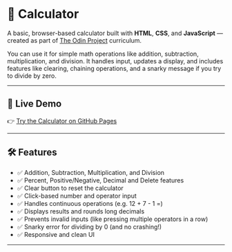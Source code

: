 # 🧮 Calculator

A basic, browser-based calculator built with **HTML**, **CSS**, and **JavaScript** — created as part of [The Odin Project](https://www.theodinproject.com/) curriculum.

You can use it for simple math operations like addition, subtraction, multiplication, and division. It handles input, updates a display, and includes features like clearing, chaining operations, and a snarky message if you try to divide by zero.

---

## 🚀 Live Demo

👉 [Try the Calculator on GitHub Pages](https://anna-4444.github.io/calculator/)

---

## 🛠️ Features

- ✅ Addition, Subtraction, Multiplication, and Division
- ✅ Percent, Positive/Negative, Decimal and Delete features
- ✅ Clear button to reset the calculator
- ✅ Click-based number and operator input
- ✅ Handles continuous operations (e.g. 12 + 7 - 1 =)
- ✅ Displays results and rounds long decimals
- ✅ Prevents invalid inputs (like pressing multiple operators in a row)
- ✅ Snarky error for dividing by 0 (and no crashing!)
- ✅ Responsive and clean UI

---